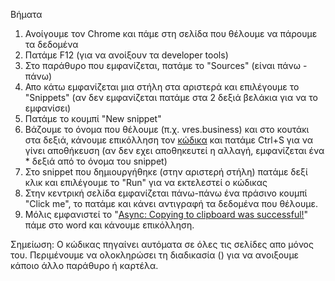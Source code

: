 Βήματα
1. Ανοίγουμε τον Chrome και πάμε στη σελίδα που θέλουμε να πάρουμε τα δεδομένα
2. Πατάμε F12 (για να ανοίξουν τα developer tools)
3. Στο παράθυρο που εμφανίζεται, πατάμε το "Sources" (είναι πάνω - πάνω)
4. Απο κάτω εμφανίζεται μια στήλη στα αριστερά και επιλέγουμε το "Snippets" (αν δεν εμφανίζεται πατάμε στα 2 δεξιά βελάκια για να το εμφανίσει)
5. Πατάμε το κουμπί "New snippet"
6. Βάζουμε το όνομα που θέλουμε (π.χ. vres.business) και στο κουτάκι στα δεξιά, κάνουμε επικόλληση τον [κώδικα](./vres.business.js) και πατάμε Ctrl+S για να γίνει αποθήκευση (αν δεν εχει αποθηκευτεί η αλλαγή, εμφανίζεται ένα * δεξιά από το όνομα του snippet)
7. Στο snippet που δημιουργήθηκε (στην αριστερή στήλη) πατάμε δεξί κλικ και επιλέγουμε το "Run" για να εκτελεστεί ο κώδικας
8. Στην κεντρική σελίδα εμφανίζεται πάνω-πάνω ένα πράσινο κουμπί "Click me", το πατάμε και κάνει αντιγραφή τα δεδομένα που θέλουμε.
9. Μόλις εμφανιστεί το "<ins>Async: Copying to clipboard was successful!</ins>" πάμε στο word και κάνουμε επικόλληση.

Σημείωση: Ο κώδικας πηγαίνει αυτόματα σε όλες τις σελίδες απο μόνος του. Περιμένουμε να ολοκληρώσει τη διαδικασία () για να ανοιξουμε κάποιο άλλο παράθυρο ή καρτέλα.